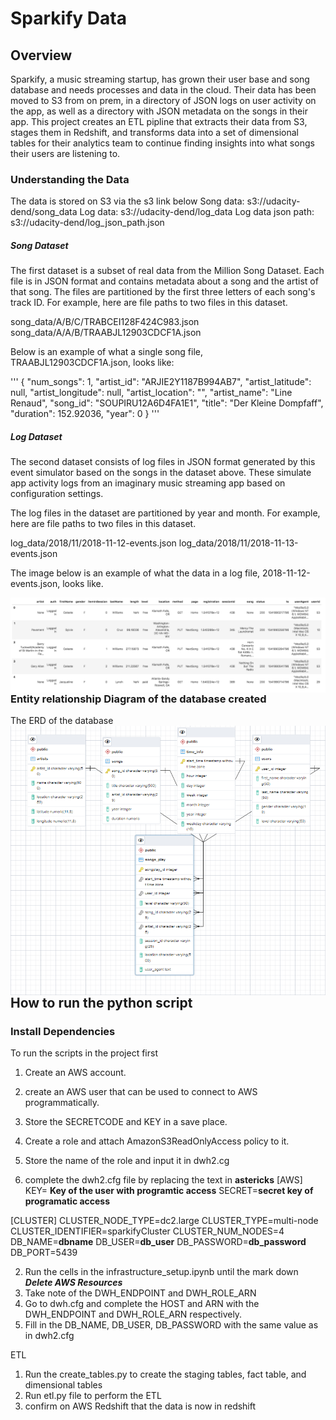 # Sparkify Data
## Overview
Sparkify, a music streaming startup, has grown their user base and song database and needs processes and data in the cloud. Their data has been moved to S3 from on prem, in a directory of JSON logs on user activity on the app, as well as a directory with JSON metadata on the songs in their app.
This project creates an ETL pipline that extracts their data from S3, stages them in Redshift, and transforms data into a set of dimensional tables for their analytics team to continue finding insights into what songs their users are listening to.

### Understanding the Data
The data is stored on S3 via the s3 link below
Song data: s3://udacity-dend/song_data
Log data: s3://udacity-dend/log_data
Log data json path: s3://udacity-dend/log_json_path.json


##### Song Dataset
The first dataset is a subset of real data from the Million Song Dataset. Each file is in JSON format and contains metadata about a song and the artist of that song. The files are partitioned by the first three letters of each song's track ID. For example, here are file paths to two files in this dataset.

song_data/A/B/C/TRABCEI128F424C983.json
song_data/A/A/B/TRAABJL12903CDCF1A.json

Below is an example of what a single song file, TRAABJL12903CDCF1A.json, looks like:

'''
{
    "num_songs": 1, 
    "artist_id": "ARJIE2Y1187B994AB7",
     "artist_latitude": null, 
     "artist_longitude": null,
      "artist_location": "",
      "artist_name": "Line Renaud", 
      "song_id": "SOUPIRU12A6D4FA1E1", 
      "title": "Der Kleine Dompfaff", 
      "duration": 152.92036, 
      "year": 0
}
'''

##### Log Dataset
The second dataset consists of log files in JSON format generated by this event simulator based on the songs in the dataset above. These simulate app activity logs from an imaginary music streaming app based on configuration settings.

The log files in the dataset are partitioned by year and month. For example, here are file paths to two files in this dataset.

log_data/2018/11/2018-11-12-events.json
log_data/2018/11/2018-11-13-events.json

The image below is an example of what the data in a log file, 2018-11-12-events.json, looks like.

<img src="log-data.png" alt="ERD" style="float: left; margin-right: 10px;" />

### Entity relationship Diagram of the database created

The ERD of the database
<img src="erd.png" alt="ERD" style="float: left; margin-right: 10px;" />



## How to run the python script
### Install Dependencies
To run the scripts in the project first 
1. Create an AWS account.
2. create an AWS user that can be used to connect to AWS programmatically.
3. Store the SECRETCODE and KEY in a save place.
4. Create a role and attach AmazonS3ReadOnlyAccess policy to it.
5. Store the name of the role and input it in dwh2.cg

1. complete the dwh2.cfg file by replacing the text in **astericks**
[AWS]
KEY= **Key of the user with programtic access**
SECRET=**secret key of programatic access**

[CLUSTER]
CLUSTER_NODE_TYPE=dc2.large
CLUSTER_TYPE=multi-node
CLUSTER_IDENTIFIER=sparkifyCluster
CLUSTER_NUM_NODES=4
DB_NAME=**dbname**
DB_USER=**db_user**
DB_PASSWORD=**db_password**
DB_PORT=5439

2. Run the cells in the infrastructure_setup.ipynb until the mark down  ***Delete AWS Resources***
3. Take note of the DWH_ENDPOINT and DWH_ROLE_ARN
4. Go to dwh.cfg and complete the HOST and ARN with the DWH_ENDPOINT and DWH_ROLE_ARN respectively.
5. Fill in the DB_NAME, DB_USER, DB_PASSWORD with the same value as in dwh2.cfg

ETL
1. Run the create_tables.py to create the staging tables, fact table, and dimensional tables
2. Run etl.py file to perform the ETL
3. confirm on AWS Redshift that the data is now in redshift





